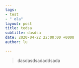 ```yaml
---
tags:
- test
- " ola"
layout: post
title: tedsa
subtitle: dasdsa
date: 2020-04-22 22:00:00 +0000
author: lu

---
```

> dasdasdsadaddsada